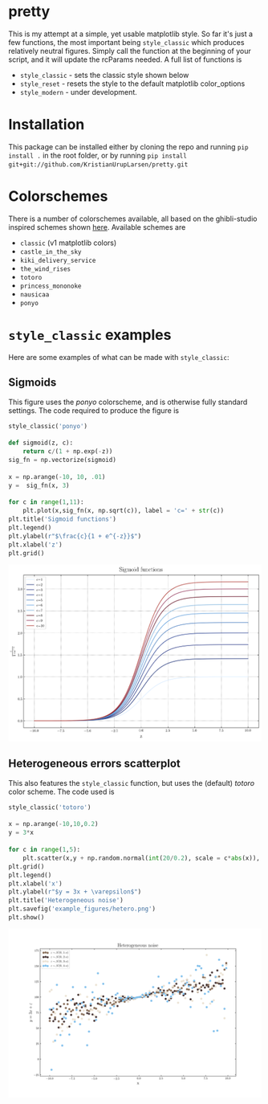 # pretty

This is my attempt at a simple, yet usable matplotlib style. So far it's just a few functions, the most important being `style_classic` which produces relatively neutral figures. Simply call the function at the beginning of your script, and it will update the rcParams needed. A full list of functions is

* `style_classic` - sets the classic style shown below
* `style_reset` - resets the style to the default matplotlib color_options
* `style_modern` - under development.

# Installation
This package can be installed either by cloning the repo and running `pip install .` in the root folder, or by running `pip install git+git://github.com/KristianUrupLarsen/pretty.git`


# Colorschemes
There is a number of colorschemes available, all based on the ghibli-studio inspired schemes shown [here](https://www.hotfootdesign.co.uk/white-space/the-colour-palettes-of-studio-ghibli-animations-by-designer-hyo-taek-kim/). Available schemes are


* `classic` (v1 matplotlib colors)
* `castle_in_the_sky`
* `kiki_delivery_service`
* `the_wind_rises`
* `totoro`
* `princess_mononoke`
* `nausicaa`
* `ponyo`

# `style_classic` examples
 Here are some examples of what can be made with `style_classic`:

## Sigmoids
This figure uses the _ponyo_ colorscheme, and is otherwise fully standard settings. The code required to produce the figure is

```python
style_classic('ponyo')

def sigmoid(z, c):
    return c/(1 + np.exp(-z))
sig_fn = np.vectorize(sigmoid)

x = np.arange(-10, 10, .01)
y =  sig_fn(x, 3)

for c in range(1,11):
    plt.plot(x,sig_fn(x, np.sqrt(c)), label = 'c=' + str(c))
plt.title('Sigmoid functions')
plt.legend()
plt.ylabel(r"$\frac{c}{1 + e^{-z}}$")
plt.xlabel('z')
plt.grid()
```

 <p align="center">
 <img src="example_figures/sigmoid.png" alt="sigmoid functions">
 </p>  



## Heterogeneous errors scatterplot
This also features the `style_classic` function, but uses the (default) _totoro_ color scheme. The code used is

```python
style_classic('totoro')

x = np.arange(-10,10,0.2)
y = 3*x

for c in range(1,5):
    plt.scatter(x,y + np.random.normal(int(20/0.2), scale = c*abs(x)), label = r"$\varepsilon \sim \mathcal{N}(0, \ $" + str(c) + "$\cdot x)$")
plt.grid()
plt.legend()
plt.xlabel('x')
plt.ylabel(r"$y = 3x + \varepsilon$")
plt.title('Heterogeneous noise')
plt.savefig('example_figures/hetero.png')
plt.show()
```

<p align="center">
<img src="example_figures/hetero.png" alt="sigmoid functions">
</p>  
